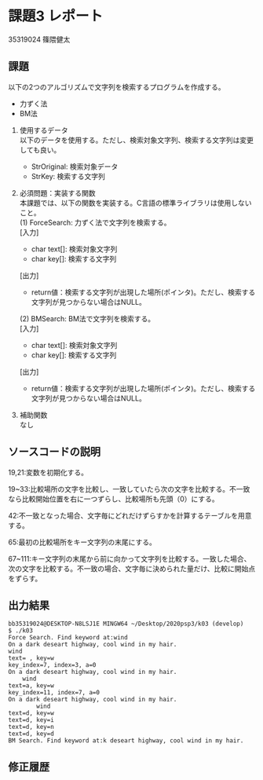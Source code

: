 # 課題3 レポート
35319024 篠隈健太


## 課題  

以下の2つのアルゴリズムで文字列を検索するプログラムを作成する。  
- 力ずく法
- BM法

1. 使用するデータ  
以下のデータを使用する。ただし、検索対象文字列、検索する文字列は変更しても良い。  
    - StrOriginal: 検索対象データ
    - StrKey: 検索する文字列

2. 必須問題：実装する関数  
本課題では、以下の関数を実装する。C言語の標準ライブラリは使用しないこと。  
    (1) ForceSearch: 力ずく法で文字列を検索する。  
    [入力]  
    - char text[]: 検索対象文字列  
    - char key[]: 検索する文字列  

    [出力]  
    - return値：検索する文字列が出現した場所(ポインタ)。ただし、検索する文字列が見つからない場合はNULL。  

    (2) BMSearch: BM法で文字列を検索する。  
    [入力]  
    - char text[]: 検索対象文字列  
    - char key[]: 検索する文字列  
 
    [出力]  
    - return値：検索する文字列が出現した場所(ポインタ)。ただし、検索する文字列が見つからない場合はNULL。  

3. 補助関数  
なし

## ソースコードの説明

19,21:変数を初期化する。

19~33:比較場所の文字を比較し、一致していたら次の文字を比較する。不一致なら比較開始位置を右に一つずらし、比較場所も先頭（0）にする。

42:不一致となった場合、文字毎にどれだけずらすかを計算するテーブルを用意する。

65:最初の比較場所をキー文字列の末尾にする。

67~111:キー文字列の末尾から前に向かって文字列を比較する。一致した場合、次の文字を比較する。不一致の場合、文字毎に決められた量だけ、比較に開始点をずらす。

## 出力結果

```
bb35319024@DESKTOP-N8LSJ1E MINGW64 ~/Desktop/2020psp3/k03 (develop)
$ ./k03
Force Search. Find keyword at:wind
On a dark deseart highway, cool wind in my hair.
wind
text= , key=w
key_index=7, index=3, a=0
On a dark deseart highway, cool wind in my hair.
    wind
text=a, key=w
key_index=11, index=7, a=0
On a dark deseart highway, cool wind in my hair.
        wind
text=d, key=w
text=d, key=i
text=d, key=n
text=d, key=d
BM Search. Find keyword at:k deseart highway, cool wind in my hair.
```

## 修正履歴

